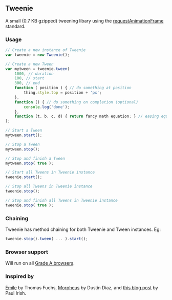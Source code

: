 Tweenie
-------
A small (0.7 KB gzipped) tweening libary using the [requestAnimationFrame](http://webstuff.nfshost.com/anim-timing/Overview.html) standard.

### Usage

``` js
// Create a new instance of Tweenie
var tweenie = new Tweenie();

// Create a new Tween
var mytween = tweenie.tween(
	1000, // duration
	100, // start
	300, // end
	function ( position ) { // do something at position
		thing.style.top = position + 'px';
	},
	function () { // do something on completion (optional)
		console.log('done');
	},
	function (t, b, c, d) { return fancy math equation; } // easing equation (optional)
);

// Start a Tween
mytween.start();

// Stop a Tween
mytween.stop();

// Stop and finish a Tween
mytween.stop( true );

// Start all Tweens in Tweenie instance
tweenie.start();

// Stop all Tweens in Tweenie instance
tweenie.stop();

// Stop and finish all Tweens in Tweenie instance
tweenie.stop( true );
```

### Chaining

Tweenie has method chaining for both Tweenie and Tween instances. Eg:

``` js
tweenie.stop().tween( ... ).start();
```

### Browser support

Will run on all [Grade A browsers](http://yuilibrary.com/yui/environments/).

### Inspired by

[Émile](https://github.com/madrobby/emile/) by Thomas Fuchs, [Morpheus](https://github.com/ded/morpheus/) by Dustin Diaz, and [this blog post](http://paulirish.com/2011/requestanimationframe-for-smart-animating/) by Paul Irish.